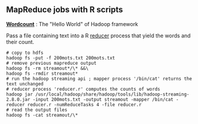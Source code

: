 ## MapReduce jobs with R scripts

**[Wordcount](/Wordcount/)** : The "Hello World" of Hadoop framework

Pass a file containing text into a R [reducer](/Wordcount/reducer.r) process that yield the words and their count.

```
# copy to hdfs
hadoop fs -put -f 200mots.txt 200mots.txt
# remove previous mapreduce output
hadoop fs -rm streamout*/\* &&\
hadoop fs -rmdir streamout*
# run the hadoop streaming api ; mapper process '/bin/cat' returns the text unchanged
# reducer process 'reducer.r' computes the counts of words
hadoop jar /usr/local/hadoop/share/hadoop/tools/lib/hadoop-streaming-2.8.0.jar -input 200mots.txt -output streamout -mapper /bin/cat -reducer reducer.r -numReduceTasks 4 -file reducer.r
# read the output files
hadoop fs -cat streamout/\*
```

